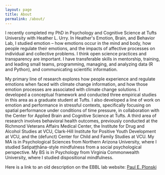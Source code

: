 ```yaml
---
layout: page
title: About
permalink: /about/
---
```




I recently completed my PhD in Psychology and Cognitive Science at Tufts University with Heather L. Urry. In Heather's Emotion, Brain, and Behavior Lab, I studied emotion – how emotions occur in the mind and body, how people regulate their emotions, and the impacts of affective processes on individual and collective problems. I think open science practices and transparency are important. I have transferable skills in mentorship, training, and leading small teams, programming, managing, and analyzing data (R and Python), and communicating scientific information.

My primary line of research explores how people experience and regulate emotions when faced with climate change information, and how those emotion processes are associated with climate change solutions. I developed a conceptual framework and conducted three empirical studies in this area as a graduate student at Tufts.
I also developed a line of work on emotion and performance in stressful contexts, specifically focusing on spatial performance under conditions of time pressure, in collaboration with the Center for Applied Brain and Cognitive Science at Tufts. A third area of research involves behavioral health outcomes, previously conducted at the Richmond Veterans Affairs Medical Center, the Institute for Drug and Alcohol Studies at VCU, Clark-Hill Institute for Positive Youth Development at VCU, and the (defunct) Center for Child and Family Studies at VCU. My MA is in Psychological Sciences from Northern Arizona University, where I studied Satipaṭṭhāna-style mindfulness from a social psychological perspective. My BS is in Psychology from Virginia Commonwealth University, where I studied dispositional mindfulness.



Here is a link to an old description on the EBBL lab website:
[Paul E. Plonski](https://sites.tufts.edu/emotiononthebrain/personnel/paul-e-plonski/)


